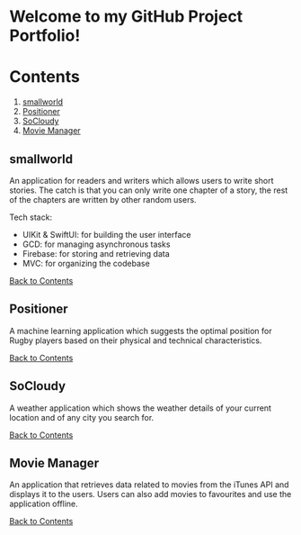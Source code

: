 # Welcome to my GitHub Project Portfolio!

# Contents

1. [smallworld](#smallworld)
2. [Positioner](#Positioner)
3. [SoCloudy](#socloudy)
4. [Movie Manager](#movie-manager)

## smallworld
An application for readers and writers which allows users to write short stories. The catch is that you can only write one chapter of a story, the rest of the chapters are written by other random users.

Tech stack:
- UIKit & SwiftUI: for building the user interface
- GCD: for managing asynchronous tasks
- Firebase: for storing and retrieving data
- MVC: for organizing the codebase

[Back to Contents](#contents)

## Positioner
A machine learning application which suggests the optimal position for Rugby players based on their physical and technical characteristics.

[Back to Contents](#contents)

## SoCloudy
A weather application which shows the weather details of your current location and of any city you search for.

[Back to Contents](#contents)

## Movie Manager
An application that retrieves data related to movies from the iTunes API and displays it to the users. Users can also add movies to favourites and use the application offline.

[Back to Contents](#contents)
